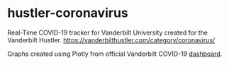# hustler-coronavirus

Real-Time COVID-19 tracker for Vanderbilt University created for the Vanderbilt Hustler. https://vanderbilthustler.com/category/coronavirus/

Graphs created using Plotly from official Vanderbilt COVID-19 [dashboard](https://www.vanderbilt.edu/coronavirus/covid19dashboard/).
